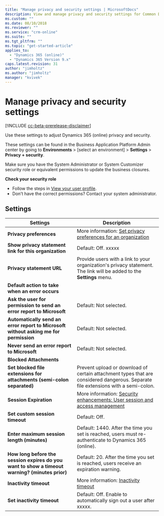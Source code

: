 ```yaml
---
title: "Manage privacy and security settings | MicrosoftDocs"
description: View and manage privacy and security settings for Common Data Service for Apps.
ms.custom: ""
ms.date: 08/10/2018
ms.reviewer: ""
ms.service: "crm-online"
ms.suite: ""
ms.tgt_pltfrm: ""
ms.topic: "get-started-article"
applies_to: 
  - "Dynamics 365 (online)"
  - "Dynamics 365 Version 9.x"
caps.latest.revision: 31
author: "jimholtz"
ms.author: "jimholtz"
manager: "kvivek"
---
```

# Manage privacy and security settings

[!INCLUDE [cc-beta-prerelease-disclaimer](../includes/cc-beta-prerelease-disclaimer.md)]

Use these settings to adjust Dynamics 365 (online) privacy and security.

These settings can be found in the Business Application Platform Admin center by going to **Environments** > [select an environment] > **Settings** > **Privacy + security**.

Make sure you have the System Administrator or System Customizer security role or equivalent permissions to update the business closures.

**Check your security role**

- Follow the steps in [View your user profile](https://docs.microsoft.com/dynamics365/customer-engagement/basics/view-your-user-profile).
- Don’t have the correct permissions? Contact your system administrator.

## Settings

|Settings|Description|  
|--------------|-----------------|  
|**Privacy preferences**|More information: [Set privacy preferences for an organization](https://docs.microsoft.com/dynamics365/customer-engagement/admin/set-privacy-preferences-organization)|  
|**Show privacy statement link for this organization**|Default: Off. xxxxx|  
|**Privacy statement URL**|Provide users with a link to your organization's privacy statement. The link will be added to the **Settings** menu.| 
|**Default action to take when an error occurs**| |
|**Ask the user for permission to send an error report to Microsoft**|Default: Not selected.|  
|**Automatically send an error report to Microsoft without asking me for permission**|Default: Not selected.|  
|**Never send an error report to Microsoft**|Default: Not selected.|  
|**Blocked Attachments**| |
|**Set blocked file extensions for attachments (semi-colon separated)**|Prevent upload or download of certain attachment types that are considered dangerous. Separate file extensions with a semi-colon.|
|**Session Expiration**|More information: [Security enhancements: User session and access management](https://docs.microsoft.com/dynamics365/customer-engagement/admin/user-session-management)|  
|**Set custom session timeout**|Default: Off.|
|**Enter maximum session length (minutes)**|Default: 1440. After the time you set is reached, users must re-authenticate to Dynamics 365 (online).|  
|**How long before the session expires do you want to show a timeout warning? (minutes prior)**|Default: 20. After the time you set is reached, users receive an expiration warning.|  
|**Inactivity timeout**|More information: [Inactivity timeout](https://docs.microsoft.com/dynamics365/customer-engagement/admin/user-session-management#inactivity-timeout) |  
|**Set inactivity timeout**|Default: Off. Enable to automatically sign out a user after xxxxx.|  


